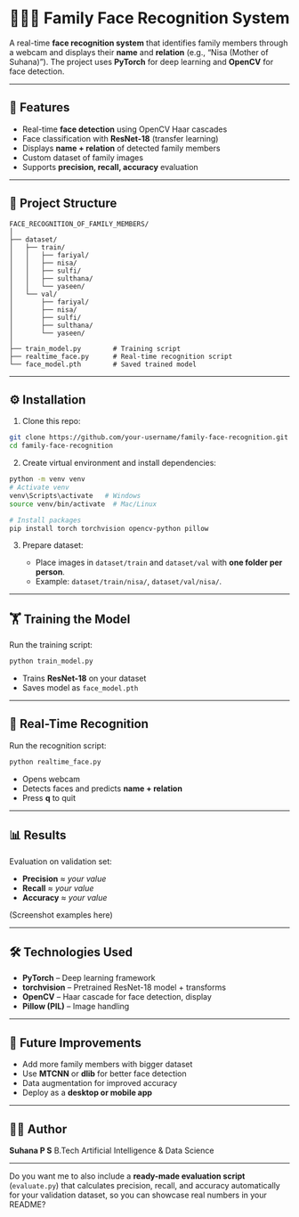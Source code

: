

# 👨‍👩‍👧 Family Face Recognition System

A real-time **face recognition system** that identifies family members through a webcam and displays their **name** and **relation** (e.g., “Nisa (Mother of Suhana)”). The project uses **PyTorch** for deep learning and **OpenCV** for face detection.

---

## 🚀 Features

* Real-time **face detection** using OpenCV Haar cascades
* Face classification with **ResNet-18** (transfer learning)
* Displays **name + relation** of detected family members
* Custom dataset of family images
* Supports **precision, recall, accuracy** evaluation

---

## 📂 Project Structure

```
FACE_RECOGNITION_OF_FAMILY_MEMBERS/
│
├── dataset/
│   ├── train/
│   │   ├── fariyal/
│   │   ├── nisa/
│   │   ├── sulfi/
│   │   ├── sulthana/
│   │   └── yaseen/
│   └── val/
│       ├── fariyal/
│       ├── nisa/
│       ├── sulfi/
│       ├── sulthana/
│       └── yaseen/
│
├── train_model.py        # Training script
├── realtime_face.py      # Real-time recognition script
└── face_model.pth        # Saved trained model
```

---

## ⚙️ Installation

1. Clone this repo:

```bash
git clone https://github.com/your-username/family-face-recognition.git
cd family-face-recognition
```

2. Create virtual environment and install dependencies:

```bash
python -m venv venv
# Activate venv
venv\Scripts\activate   # Windows  
source venv/bin/activate  # Mac/Linux

# Install packages
pip install torch torchvision opencv-python pillow
```

3. Prepare dataset:

   * Place images in `dataset/train` and `dataset/val` with **one folder per person**.
   * Example: `dataset/train/nisa/`, `dataset/val/nisa/`.

---

## 🏋️ Training the Model

Run the training script:

```bash
python train_model.py
```

* Trains **ResNet-18** on your dataset
* Saves model as `face_model.pth`

---

## 🎥 Real-Time Recognition

Run the recognition script:

```bash
python realtime_face.py
```

* Opens webcam
* Detects faces and predicts **name + relation**
* Press **q** to quit

---

## 📊 Results

Evaluation on validation set:

* **Precision** ≈ *your value*
* **Recall** ≈ *your value*
* **Accuracy** ≈ *your value*

(Screenshot examples here)

---

## 🛠️ Technologies Used

* **PyTorch** – Deep learning framework
* **torchvision** – Pretrained ResNet-18 model + transforms
* **OpenCV** – Haar cascade for face detection, display
* **Pillow (PIL)** – Image handling

---

## 📖 Future Improvements

* Add more family members with bigger dataset
* Use **MTCNN** or **dlib** for better face detection
* Data augmentation for improved accuracy
* Deploy as a **desktop or mobile app**

---

## 👩‍💻 Author

**Suhana P S**
B.Tech Artificial Intelligence & Data Science

---

Do you want me to also include a **ready-made evaluation script** (`evaluate.py`) that calculates precision, recall, and accuracy automatically for your validation dataset, so you can showcase real numbers in your README?
